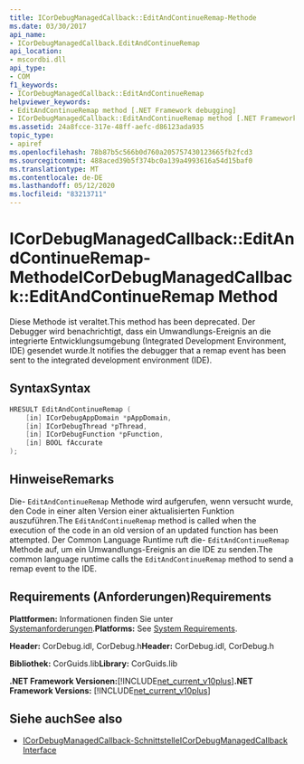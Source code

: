 ```yaml
---
title: ICorDebugManagedCallback::EditAndContinueRemap-Methode
ms.date: 03/30/2017
api_name:
- ICorDebugManagedCallback.EditAndContinueRemap
api_location:
- mscordbi.dll
api_type:
- COM
f1_keywords:
- ICorDebugManagedCallback::EditAndContinueRemap
helpviewer_keywords:
- EditAndContinueRemap method [.NET Framework debugging]
- ICorDebugManagedCallback::EditAndContinueRemap method [.NET Framework debugging]
ms.assetid: 24a8fcce-317e-48ff-aefc-d86123ada935
topic_type:
- apiref
ms.openlocfilehash: 78b87b5c566b0d760a205757430123665fb2fcd3
ms.sourcegitcommit: 488aced39b5f374bc0a139a4993616a54d15baf0
ms.translationtype: MT
ms.contentlocale: de-DE
ms.lasthandoff: 05/12/2020
ms.locfileid: "83213711"
---
```

# <a name="icordebugmanagedcallbackeditandcontinueremap-method"></a><span data-ttu-id="67c93-102">ICorDebugManagedCallback::EditAndContinueRemap-Methode</span><span class="sxs-lookup"><span data-stu-id="67c93-102">ICorDebugManagedCallback::EditAndContinueRemap Method</span></span>
<span data-ttu-id="67c93-103">Diese Methode ist veraltet.</span><span class="sxs-lookup"><span data-stu-id="67c93-103">This method has been deprecated.</span></span> <span data-ttu-id="67c93-104">Der Debugger wird benachrichtigt, dass ein Umwandlungs-Ereignis an die integrierte Entwicklungsumgebung (Integrated Development Environment, IDE) gesendet wurde.</span><span class="sxs-lookup"><span data-stu-id="67c93-104">It notifies the debugger that a remap event has been sent to the integrated development environment (IDE).</span></span>  
  
## <a name="syntax"></a><span data-ttu-id="67c93-105">Syntax</span><span class="sxs-lookup"><span data-stu-id="67c93-105">Syntax</span></span>  
  
```cpp  
HRESULT EditAndContinueRemap (  
    [in] ICorDebugAppDomain *pAppDomain,  
    [in] ICorDebugThread *pThread,  
    [in] ICorDebugFunction *pFunction,  
    [in] BOOL fAccurate  
);  
```  
  
## <a name="remarks"></a><span data-ttu-id="67c93-106">Hinweise</span><span class="sxs-lookup"><span data-stu-id="67c93-106">Remarks</span></span>  
 <span data-ttu-id="67c93-107">Die- `EditAndContinueRemap` Methode wird aufgerufen, wenn versucht wurde, den Code in einer alten Version einer aktualisierten Funktion auszuführen.</span><span class="sxs-lookup"><span data-stu-id="67c93-107">The `EditAndContinueRemap` method is called when the execution of the code in an old version of an updated function has been attempted.</span></span> <span data-ttu-id="67c93-108">Der Common Language Runtime ruft die- `EditAndContinueRemap` Methode auf, um ein Umwandlungs-Ereignis an die IDE zu senden.</span><span class="sxs-lookup"><span data-stu-id="67c93-108">The common language runtime calls the `EditAndContinueRemap` method to send a remap event to the IDE.</span></span>  
  
## <a name="requirements"></a><span data-ttu-id="67c93-109">Requirements (Anforderungen)</span><span class="sxs-lookup"><span data-stu-id="67c93-109">Requirements</span></span>  
 <span data-ttu-id="67c93-110">**Plattformen:** Informationen finden Sie unter [Systemanforderungen](../../get-started/system-requirements.md).</span><span class="sxs-lookup"><span data-stu-id="67c93-110">**Platforms:** See [System Requirements](../../get-started/system-requirements.md).</span></span>  
  
 <span data-ttu-id="67c93-111">**Header:** CorDebug.idl, CorDebug.h</span><span class="sxs-lookup"><span data-stu-id="67c93-111">**Header:** CorDebug.idl, CorDebug.h</span></span>  
  
 <span data-ttu-id="67c93-112">**Bibliothek:** CorGuids.lib</span><span class="sxs-lookup"><span data-stu-id="67c93-112">**Library:** CorGuids.lib</span></span>  
  
 <span data-ttu-id="67c93-113">**.NET Framework Versionen:**[!INCLUDE[net_current_v10plus](../../../../includes/net-current-v10plus-md.md)]</span><span class="sxs-lookup"><span data-stu-id="67c93-113">**.NET Framework Versions:** [!INCLUDE[net_current_v10plus](../../../../includes/net-current-v10plus-md.md)]</span></span>  
  
## <a name="see-also"></a><span data-ttu-id="67c93-114">Siehe auch</span><span class="sxs-lookup"><span data-stu-id="67c93-114">See also</span></span>

- [<span data-ttu-id="67c93-115">ICorDebugManagedCallback-Schnittstelle</span><span class="sxs-lookup"><span data-stu-id="67c93-115">ICorDebugManagedCallback Interface</span></span>](icordebugmanagedcallback-interface.md)
